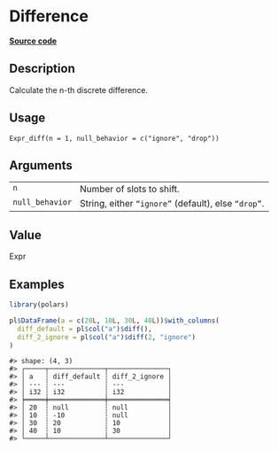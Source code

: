 

# Difference

[**Source code**](https://github.com/pola-rs/r-polars/tree/1fd6c01b862685c50e295d9b2ef690a69c3a7963/R/expr__expr.R#L2642)

## Description

Calculate the n-th discrete difference.

## Usage

<pre><code class='language-R'>Expr_diff(n = 1, null_behavior = c("ignore", "drop"))
</code></pre>

## Arguments

<table>
<tr>
<td style="white-space: nowrap; font-family: monospace; vertical-align: top">
<code id="Expr_diff_:_n">n</code>
</td>
<td>
Number of slots to shift.
</td>
</tr>
<tr>
<td style="white-space: nowrap; font-family: monospace; vertical-align: top">
<code id="Expr_diff_:_null_behavior">null_behavior</code>
</td>
<td>
String, either <code>“ignore”</code> (default), else
<code>“drop”</code>.
</td>
</tr>
</table>

## Value

Expr

## Examples

``` r
library(polars)

pl$DataFrame(a = c(20L, 10L, 30L, 40L))$with_columns(
  diff_default = pl$col("a")$diff(),
  diff_2_ignore = pl$col("a")$diff(2, "ignore")
)
```

    #> shape: (4, 3)
    #> ┌─────┬──────────────┬───────────────┐
    #> │ a   ┆ diff_default ┆ diff_2_ignore │
    #> │ --- ┆ ---          ┆ ---           │
    #> │ i32 ┆ i32          ┆ i32           │
    #> ╞═════╪══════════════╪═══════════════╡
    #> │ 20  ┆ null         ┆ null          │
    #> │ 10  ┆ -10          ┆ null          │
    #> │ 30  ┆ 20           ┆ 10            │
    #> │ 40  ┆ 10           ┆ 30            │
    #> └─────┴──────────────┴───────────────┘
